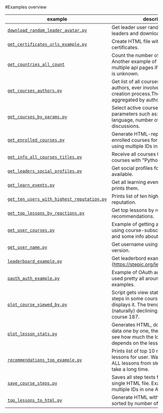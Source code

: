 #Examples overview

|example|description|
|---|---|
|[`download_random_leader_avatar.py`](download_random_leader_avatar.py)|Get leader user randomly from 100 leaders and download his avatar.|
|[`get_certificates_urls_example.py`](get_certificates_urls_example.py)|Create HTML file with all user certificates.|
|[`get_countries_all_count`](get_countries_all_count.py)|Count the number of countries known. Another example of how to use multiple api pages if size of response is unknown.|
|[`get_courses_authors.py`](get_courses_authors.py)|Get list of all courses and create list of authors, ever involved in course creation process.Then print data aggregated by author name.|
|[`get_courses_by_params.py`](get_courses_by_params.py)|Select active courses by specifing parameters such as: amount of units, language, number of overall discussions.|
|[`get_enrolled_courses.py`](get_enrolled_courses.py)|Generate HTML-report with all enrolled courses for user. Example of using multiple IDs in one API call.|
|[`get_info_all_courses_titles.py`](get_info_all_courses_titles.py)|Receive all courses titles and count courses with "Python" word in title.|
|[`get_leaders_social_profiles.py`](get_leaders_social_profiles.py)|Get social profiles for leaders, if available.|
|[`get_learn_events.py`](get_learn_events.py)|Get all learning events for user and prints them.|
|[`get_ten_users_with_highest_reputation.py`](get_ten_users_with_highest_reputation.py)|Prints list of ten highest users by reputation.|
|[`get_top_lessons_by_reactions.py`](get_top_lessons_by_reactions.py)|Get top lessons by reaction on recommendations.|
|[`get_user_courses.py`](get_user_courses.py)|Example of getting all user courses using course-subscriptions endpoint and some info about them.|
|[`get_user_name.py`](get_user_name.py)|Get username using auth token. Simple version.|
|[`leaderboard_example.py`](leaderboard_example.py)|Get leaderbord example through api (https://stepic.org/leaders/knowledge).|
|[`oauth_auth_example.py`](oauth_auth_example.py)|Example of OAuth authentification, used pretty all around all other examples.|
|[`plot_course_viewed_by.py`](plot_course_viewed_by.py)|Script gets view statistics for all of the steps in some course and then displays it. The trend is usually (naturally) declining. By default uses course 187.|
|[`plot_lesson_stats.py`](plot_lesson_stats.py)|Generates HTML, download lessons' data one by one, then we make plots to see how much the loss of the people depends on the lesson time.|
|[`recommendations_top_example.py`](recommendations_top_example.py)|Prints list of top 10 recommended lessons for user. Warning! Get list of ALL lessons from stepic, so it might take a long time.|
|[`save_course_steps.py`](save_course_steps.py)|Saves all step texts from course into single HTML file. Example of using multiple IDs in one API call.|
|[`top_lessons_to_html.py`](top_lessons_to_html.py)|Generate HTML with top lessons sorted by number of views.|
